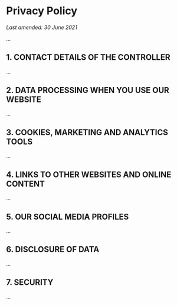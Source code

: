 # Privacy Policy

*Last amended: 30 June 2021*

...

## 1.	CONTACT DETAILS OF THE CONTROLLER

...

## 2.	DATA PROCESSING WHEN YOU USE OUR WEBSITE

...

## 3.	COOKIES, MARKETING AND ANALYTICS TOOLS

...

## 4.	LINKS TO OTHER WEBSITES AND ONLINE CONTENT

...

## 5.	OUR SOCIAL MEDIA PROFILES

...

## 6.	DISCLOSURE OF DATA

...

## 7.	SECURITY

...


